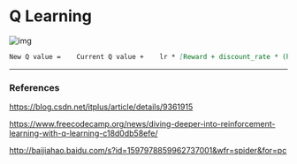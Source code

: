 # Q Learning

![img](https://cdn-media-1.freecodecamp.org/images/1*jmcVWHHbzCxDc-irBy9JTw.png)

```markdown
New Q value =    Current Q value +    lr * [Reward + discount_rate * (highest Q value between possible actions from the new state s’ ) — Current Q value ]
```























---

### References

https://blog.csdn.net/itplus/article/details/9361915

https://www.freecodecamp.org/news/diving-deeper-into-reinforcement-learning-with-q-learning-c18d0db58efe/

http://baijiahao.baidu.com/s?id=1597978859962737001&wfr=spider&for=pc
